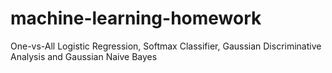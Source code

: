 # machine-learning-homework
One-vs-All Logistic Regression, Softmax Classifier, Gaussian Discriminative Analysis and Gaussian Naive Bayes
